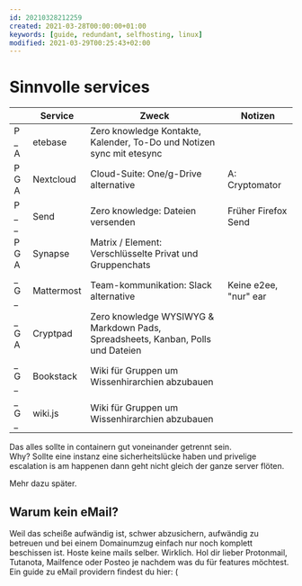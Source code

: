 ```yaml
---
id: 20210328212259
created: 2021-03-28T00:00:00+01:00
keywords: [guide, redundant, selfhosting, linux]
modified: 2021-03-29T00:25:43+02:00
---
```


# Sinnvolle services

|        | Service    | Zweck                                                                           | Notizen               |
|--------|------------|---------------------------------------------------------------------------------|-----------------------|
| P _  A | etebase    | Zero knowledge Kontakte, Kalender, To-Do und Notizen sync mit etesync           |                       |
| P G A  | Nextcloud  | Cloud-Suite: One/g-Drive alternative                                            | A: Cryptomator        |
| P _  _ | Send       | Zero knowledge: Dateien versenden                                               | Früher Firefox Send   |
| P G A  | Synapse    | Matrix / Element: Verschlüsselte Privat und Gruppenchats                        |                       |
| _ G  _ | Mattermost | Team-kommunikation: Slack alternative                                           | Keine e2ee, "nur" ear |
| _ G  A | Cryptpad   | Zero knowledge WYSIWYG & Markdown Pads, Spreadsheets, Kanban, Polls und Dateien |                       |
| _ G  _ | Bookstack  | Wiki für Gruppen um Wissenhirarchien abzubauen                                  |                       |
| _ G  _ | wiki.js    | Wiki für Gruppen um Wissenhirarchien abzubauen                                  |                       |

Das alles sollte in containern gut voneinander getrennt sein.    
Why? Sollte eine instanz eine sicherheitslücke haben und privelige escalation is am happenen dann geht nicht gleich der ganze server flöten.

Mehr dazu später.

## Warum kein eMail?
Weil das scheiße aufwändig ist, schwer abzusichern, aufwändig zu betreuen und bei einem Domainumzug einfach nur noch komplett beschissen ist.
Hoste keine mails selber. Wirklich. Hol dir lieber Protonmail, Tutanota, Mailfence oder Posteo je nachdem was du für features möchtest. Ein guide zu eMail providern findest du hier: (
